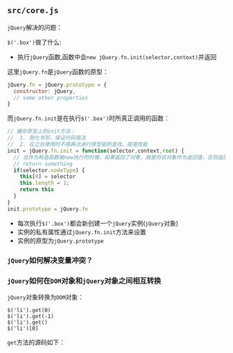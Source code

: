 ## `src/core.js`
`jQuery`解决的问题：

`$('.box')`做了什么: 
* 执行`jQuery`函数,函数中会`new jQuery.fn.init(selector,context)`并返回

这里`jQuery.fn`是`jQuery`函数的原型：
```javascript
jQuery.fn = jQuery.prototype = {
  constructor: jQuery,
  // some other properties
}
```
而`jQuery.fn.init`是在执行`$('.box')`时所真正调用的函数：
```javascript
// 缓存原型上的init方法：
//  1. 简化书写，保证代码简洁
//  2. 在之后使用时不用再次进行原型链的查找，提高性能
init = jQuery.fn.init = function(selector,context,root) {
  // 当作为构造函数被new执行的时候，如果返回了对象，就是将该对象作为返回值，否则返回值为this
  // return something
  if(selector.nodeType) {
    this[0] = selector
    this.length = 1;
    return this
  }
}
init.prototype = jQuery.fn 
```

* 每次执行`$('.box')`都会新创建一个`jQuery`实例(`jQuery`对象)
* 实例的私有属性通过`jQuery.fn.init`方法来设置
* 实例的原型为`jQuery.prototype`

### `jQuery`如何解决变量冲突？

### `jQuery`如何在`DOM`对象和`jQuery`对象之间相互转换
`jQuery`对象转换为`DOM`对象：
```text
$('li').get(0)
$('li').get(-1)
$('li').get()
$('li')[0]
```

`get`方法的源码如下：
```javascript

```

